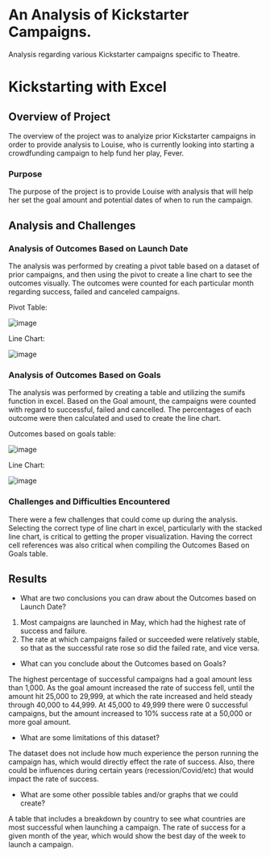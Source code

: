 # An Analysis of Kickstarter Campaigns.
Analysis regarding various Kickstarter campaigns specific to Theatre. 

# Kickstarting with Excel

## Overview of Project

The overview of the project was to analyize prior Kickstarter campaigns in order to provide analysis to Louise,  who is currently looking into starting a crowdfunding campaign to help fund her play, Fever. 
 
### Purpose

 The purpose of the project is to provide Louise with analysis that will help her set the goal amount and potential dates of when to run the campaign. 

## Analysis and Challenges

### Analysis of Outcomes Based on Launch Date

The analysis was performed by creating a pivot table based on a dataset of prior campaigns,  and then using the pivot to create a line chart to see the outcomes visually. The outcomes were counted for each particular month regarding success, failed and canceled campaigns. 

Pivot Table:

![image](https://user-images.githubusercontent.com/118394620/204378962-792b7767-cb43-4f17-8188-ff67b7d95d44.png)

Line Chart:

![image](https://user-images.githubusercontent.com/118394620/204373635-07ad712f-6417-40dd-b015-3b5b5f25eaee.png)


### Analysis of Outcomes Based on Goals
The analysis was performed by creating a table and utilizing the sumifs function in excel.  Based on the Goal amount,  the campaigns were counted with regard to successful, failed and cancelled. The percentages of each outcome were then calculated and used to create the line chart. 

Outcomes based on goals table:

![image](https://user-images.githubusercontent.com/118394620/204381270-6ee3dd1c-cd2f-43ad-84bf-6bc5e3ead598.png)

Line Chart:

![image](https://user-images.githubusercontent.com/118394620/204376101-15b32f87-b284-4b54-aa68-8f88d3a2315f.png)

### Challenges and Difficulties Encountered

There were a few challenges that could come up during the analysis.  Selecting the correct type of line chart in excel,  particularly with the stacked line chart,  is critical to getting the proper visualization.  Having the correct cell references was also critical when compiling the Outcomes Based on Goals table. 
 

## Results

- What are two conclusions you can draw about the Outcomes based on Launch Date?

1. Most campaigns are launched in May,  which had the highest rate of success and failure. 
2. The rate at which campaigns failed or succeeded were relatively stable,  so that as the successful rate rose so did the failed rate,  and vice versa. 

- What can you conclude about the Outcomes based on Goals?

The highest percentage of successful campaigns had a goal amount less than 1,000.  As the goal amount increased the rate of success fell,  until the         amount hit 25,000 to 29,999,  at which the rate increased and held steady through 40,000 to 44,999. At 45,000 to 49,999 there were 0 successful campaigns,  but the amount increased to 10% success rate at a 50,000 or more goal amount.  

- What are some limitations of this dataset?

The dataset does not include how much experience the person running the campaign has,  which would directly effect the rate of success. Also, there could be influences during certain years (recession/Covid/etc) that would impact the rate of success.

- What are some other possible tables and/or graphs that we could create?

A table that includes a breakdown by country to see what countries are most successful when launching a campaign. The rate of success for a given month of the year,  which would show the best day of the week to launch a campaign. 


